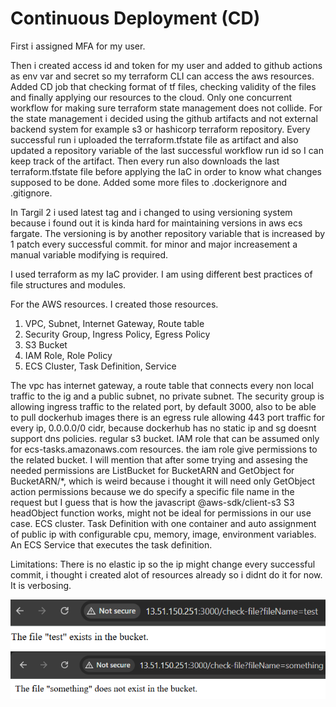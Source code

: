 # Continuous Deployment (CD)

First i assigned MFA for my user.

Then i created access id and token for my user and added to github actions as env var and secret so my terraform CLI can access the aws resources.
Added CD job that checking format of tf files, checking validity of the files and finally applying our resources to the cloud.
Only one concurrent workflow for making sure terraform state management does not collide.
For the state management i decided using the github artifacts and not external backend system for example s3 or hashicorp terraform repository.
Every successful run i uploaded the terraform.tfstate file as artifact and also updated a repository variable of the last successful workflow run id so I can keep track of the artifact.
Then every run also downloads the last terraform.tfstate file before applying the IaC in order to know what changes supposed to be done. Added some more files to .dockerignore and .gitignore.

In Targil 2 i used latest tag and i changed to using versioning system because i found out it is kinda hard for maintaining versions in aws ecs fargate. The versioning is by another repository variable that is increased by 1 patch every successful commit. for minor and major increasement a manual variable modifying is required.

I used terraform as my IaC provider. I am using different best practices of file structures and modules.

For the AWS resources. I created those resources.
1. VPC, Subnet, Internet Gateway, Route table
2. Security Group, Ingress Policy, Egress Policy
3. S3 Bucket
4. IAM Role, Role Policy
5. ECS Cluster, Task Definition, Service

The vpc has internet gateway, a route table that connects every non local traffic to the ig and a public subnet, no private subnet.
The security group is allowing ingress traffic to the related port, by default 3000, also to be able to pull dockerhub images there is an egress rule allowing 443 port traffic for every ip, 0.0.0.0/0 cidr, because dockerhub has no static ip and sg doesnt support dns policies.
regular s3 bucket.
IAM role that can be assumed only for ecs-tasks.amazonaws.com resources. the iam role give permissions to the related bucket. I will mention that after some trying and assesing the needed permissions are ListBucket for BucketARN and GetObject for BucketARN/*, which is weird because i thought it will need only GetObject action permissions because we do specify a specific file name in the request but I guess that is how the javascript @aws-sdk/client-s3 S3 headObject function works, might not be ideal for permissions in our use case. 
ECS cluster. Task Definition with one container and auto assignment of public ip with configurable cpu, memory, image, environment variables. An ECS Service that executes the task definition.

Limitations:
There is no elastic ip so the ip might change every successful commit, i thought i created alot of resources already so i didnt do it for now. It is verbosing.

![Alt text](Assets/exists.png "File Exists")
![Alt text](Assets/notexists.png "File Does Not Exist")